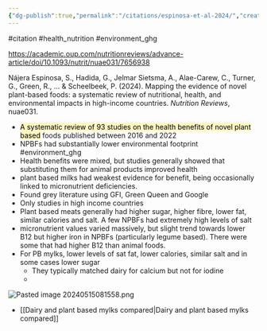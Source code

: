 ```yaml
---
{"dg-publish":true,"permalink":"/citations/espinosa-et-al-2024/","created":"2024-05-15T08:22:16.000+01:00","updated":"2025-09-28T23:40:43.027+01:00"}
---
```


#citation #health_nutrition  #environment_ghg 

https://academic.oup.com/nutritionreviews/advance-article/doi/10.1093/nutrit/nuae031/7656938

Nájera Espinosa, S., Hadida, G., Jelmar Sietsma, A., Alae-Carew, C., Turner, G., Green, R., ... & Scheelbeek, P. (2024). Mapping the evidence of novel plant-based foods: a systematic review of nutritional, health, and environmental impacts in high-income countries. _Nutrition Reviews_, nuae031.

- <mark style="background: #FFF3A3A6;">A systematic review of 93 studies on the health benefits of novel plant based</mark> foods published between 2016 and 2022
- NPBFs had substantially lower environmental footprint #environment_ghg 
- Health benefits were mixed, but studies generally showed that substituting them for animal products improved health
- plant based milks had weakest evidence for benefit, being occasionally linked to micronutrient deficiencies.
- Found grey literature using GFI, Green Queen and Google
- Only studies in high income countries
- Plant based meats generally had higher sugar, higher fibre, lower fat, similar calories and salt. A few NPBFs had extremely high levels of salt
- micronutrient values varied massively, but slight trend towards lower B12 but higher iron in NPBFs (particularly legume based). There were some that had higher B12 than animal foods.
- For PB mylks, lower levels of sat fat, lower calories, similar salt and in some cases lower sugar
	- They typically matched dairy for calcium but not for iodine
	- 

![Pasted image 20240515081558.png](/img/user/Pasted%20image%2020240515081558.png)

- [[Dairy and plant based mylks compared\|Dairy and plant based mylks compared]] 

